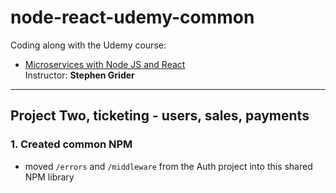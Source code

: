 # node-react-udemy-common

Coding along with the Udemy course:

- [Microservices with Node JS and React](https://www.udemy.com/course/microservices-with-node-js-and-react/?couponCode=GENAISALE24)  
  Instructor: **Stephen Grider**

---

## Project Two, ticketing - users, sales, payments

### 1. Created common NPM

- moved `/errors` and `/middleware` from the Auth project into this shared NPM library
